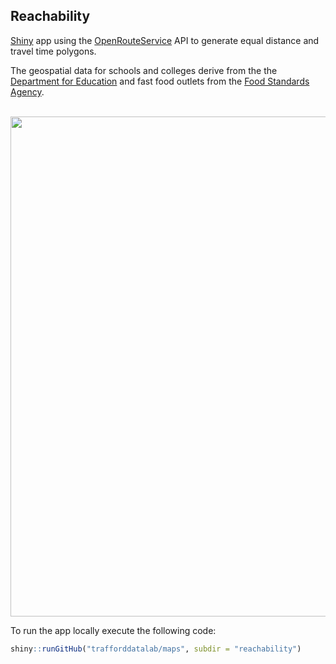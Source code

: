 ## Reachability
[Shiny](https://cran.r-project.org/web/packages/shiny/index.html) app using the [OpenRouteService](https://openrouteservice.org/) API to generate equal distance and travel time polygons.

The geospatial data for schools and colleges derive from the the [Department for Education](https://get-information-schools.service.gov.uk/) and fast food outlets from the [Food Standards Agency](http://ratings.food.gov.uk/open-data/en-GB).

<br>

<img src="https://github.com/traffordDataLab/shiny/blob/master/reachability/screenshot.png" width="800">

<br />

To run the app locally execute the following code: 

``` r
shiny::runGitHub("trafforddatalab/maps", subdir = "reachability")
```

